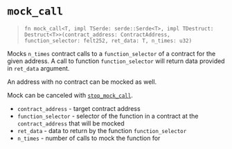# `mock_call`

> `fn mock_call<T, impl TSerde: serde::Serde<T>, impl TDestruct: Destruct<T>>(contract_address: ContractAddress, function_selector: felt252, ret_data: T, n_times: u32)`

Mocks `n_times` contract calls to a `function_selector` of a contract for the given address.
A call to function `function_selector` will return data provided in `ret_data` argument.

An address with no contract can be mocked as well.

Mock can be canceled with [`stop_mock_call`](./stop_mock_call.md).

- `contract_address` - target contract address
- `function_selector` - selector of the function in a contract at the `contract_address` that will be mocked
- `ret_data` - data to return by the function `function_selector`
- `n_times` - number of calls to mock the function for
